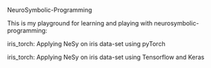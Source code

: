 NeuroSymbolic-Programming

This is my playground for learning and playing with neurosymbolic-programming:

  iris_torch: Applying NeSy on iris data-set using pyTorch
  
  iris_torch: Applying NeSy on iris data-set using Tensorflow and Keras

